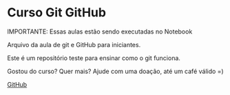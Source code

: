 # Curso Git GitHub
 
IMPORTANTE: Essas aulas estão sendo executadas no Notebook

Arquivo da aula de git e GitHub para iniciantes.

Este é um repositório teste para ensinar como o git funciona.

Gostou do curso? Quer mais? Ajude com uma doação, até um café válido =)

[GitHub](https://github.com/AlexandreAzvdo/CursoUdemyGitGitHub)
 

